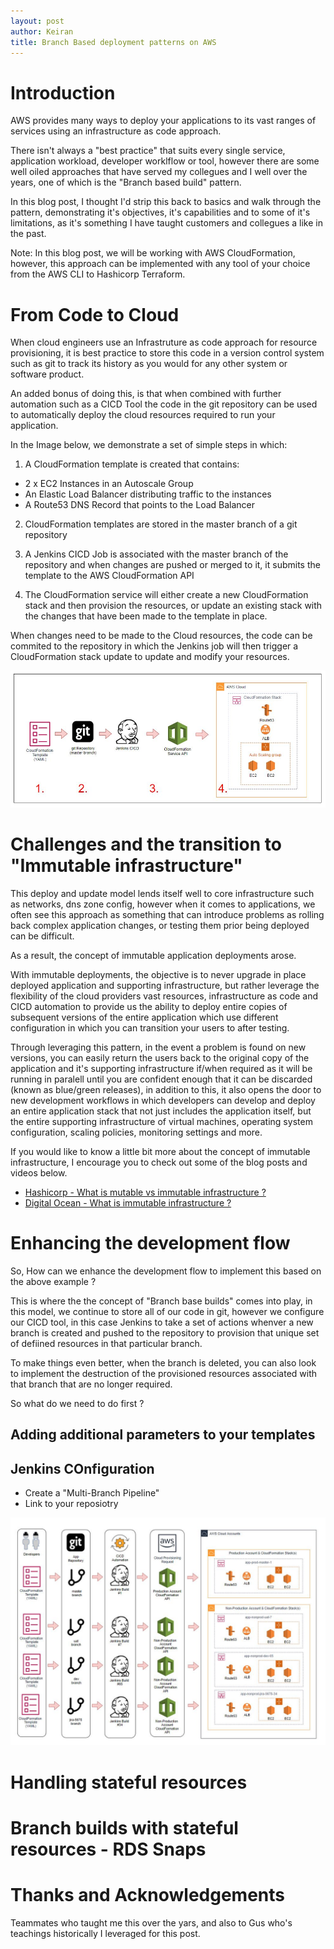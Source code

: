 ```yaml
---
layout: post
author: Keiran
title: Branch Based deployment patterns on AWS
---
```


# Introduction
AWS provides many ways to deploy your applications to its vast ranges of services using an infrastructure as code approach.

There isn't always a "best practice" that suits every single service, application workload, developer worklflow or tool, however there are some well oiled approaches that have served my collegues and I well over the years, one of which is the "Branch based build" pattern.

In this blog post, I thought I'd strip this back to basics and walk through the pattern, demonstrating it's objectives, it's capabilities and to some of it's limitations, as it's something I have taught customers and collegues a like in the past.

Note: In this blog post, we will be working with AWS CloudFormation, however, this approach can be implemented with any tool of your choice from the AWS CLI to Hashicorp Terraform.

# From Code to Cloud

When cloud engineers use an Infrastruture as code approach for resource provisioning, it is best practice to store this code in a version control system such as git to track its history as you would for any other system or software product.

An added bonus of doing this, is that when combined with further automation such as a CICD Tool the code in the git repository can be used to automatically deploy the cloud resources required to run your application.

In the Image below, we demonstrate a set of simple steps in which:


1. A CloudFormation template is created that contains:
  * 2 x EC2 Instances in an Autoscale Group
  * An Elastic Load Balancer distributing traffic to the instances
  * A Route53 DNS Record that points to the Load Balancer

2. CloudFormation templates are stored in the master branch of a git repository

3. A Jenkins CICD Job is associated with the master branch of the repository and when changes are pushed or merged to it, it submits the template to the AWS CloudFormation API

4. The CloudFormation service will either create a new CloudFormation stack and then provision the resources, or update an existing stack with the changes that have been made to the template in place.

When changes need to be made to the Cloud resources, the code can be commited to the repository in which the Jenkins job will then trigger a CloudFormation stack update to update and modify your resources.

![](img/Basic-CFN-Pipeline.jpg)


# Challenges and the transition to "Immutable infrastructure"

This deploy and update model lends itself well to core infrastructure such as networks, dns zone config, however when it comes to applications, we often see this approach as something that can introduce problems as rolling back complex application changes, or testing them prior being deployed can be difficult.

As a result, the concept of immutable application deployments arose.

With immutable deployments, the objective is to never upgrade in place deployed application and supporting infrastructure, but rather leverage the flexibility of the cloud providers vast resources, infrastructure as code and CICD automation to provide us the ability to deploy entire copies of subsequent versions of the entire application which use different configuration in which you can transition your users to after testing.

Through leveraging this pattern, in the event a problem is found on new versions, you can easily return the users back to the original copy of the application and it's supporting infrastructure if/when required as it will be running in paralell until you are confident enough that it can be discarded (known as blue/green releases), in addition to this, it also opens the door to new development workflows in which developers can develop and deploy an entire application stack that not just includes the application itself, but the entire supporting infrastructure of virtual machines, operating system configuration, scaling policies, monitoring settings and more.


If you would like to know a little bit more about the concept of immutable infrastructure, I encourage you to check out some of the blog posts and videos below.

* [Hashicorp - What is mutable vs immutable infrastructure ?](https://www.hashicorp.com/resources/what-is-mutable-vs-immutable-infrastructure/)
* [Digital Ocean - What is immutable infrastructure ?](https://www.digitalocean.com/community/tutorials/what-is-immutable-infrastructure)


# Enhancing the development flow
So, How can we enhance the development flow to implement this based on the above example ? 

This is where the the concept of "Branch base builds" comes into play, in this model, we continue to store all of our code in git, however we configure our CICD tool, in this case Jenkins to take a set of actions whenver a new branch is created and pushed to the repository to provision that unique set of defiined resources in that particular branch.

To make things even better, when the branch is deleted, you can also look to implement the destruction of the provisioned resources associated with that branch that are no longer required.

So what do we need to do first ?

## Adding additional parameters to your templates

## 


## Jenkins COnfiguration
- Create a "Multi-Branch Pipeline"
- Link to your reposiotry








![](img/Branch-To-Build-Mapping.JPG)




# Handling stateful resources
# Branch builds with stateful resources - RDS Snaps


# Thanks and Acknowledgements
Teammates who taught me this over the yars, and also to Gus who's teachings historically I leveraged for this post.